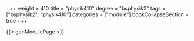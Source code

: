 +++
weight = 410
title = "physik410"
degree = "bsphysik2"
tags = ["bsphysik2", "physik410"]
categories = ["module"]
bookCollapseSection = true
+++

{{< genModulePage >}}

